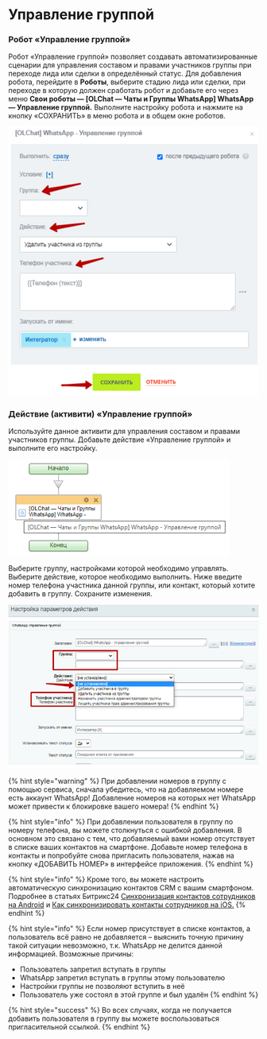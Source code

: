 # Управление группой

### Робот «Управление группой»

Робот «Управление группой» позволяет создавать автоматизированные сценарии для управления составом и правами участников группы при переходе лида или сделки в определённый статус. Для добавления робота, перейдите в **Роботы**, выберите стадию лида или сделки, при переходе в которую должен сработать робот и добавьте его через меню **Свои роботы — \[OLChat — Чаты и Группы WhatsApp] WhatsApp — Управление группой.** Выполните настройку робота и нажмите на кнопку «СОХРАНИТЬ» в меню робота и в общем окне роботов.

![](<../../.gitbook/assets/image (764).png>)

### Действие (активити) «Управление группой»

Используйте данное активити для управления составом и правами участников группы. Добавьте действие «Управление группой» и выполните его настройку.

![](<../../.gitbook/assets/image (228).png>)

Выберите группу, настройками которой необходимо управлять. Выберите действие, которое необходимо выполнить. Ниже введите номер телефона участника данной группы, или контакт, который хотите добавить в группу. Сохраните изменения.

![](<../../.gitbook/assets/image (847).png>)

{% hint style="warning" %}
При добавлении номеров в группу с помощью сервиса, сначала убедитесь, что на добавляемом номере есть аккаунт WhatsApp! Добавление номеров на которых нет WhatsApp может привести к блокировке вашего номера!
{% endhint %}

{% hint style="info" %}
При добавлении пользователя в группу по номеру телефона, вы можете столкнуться с ошибкой добавления. В основном это связано с тем, что добавляемый вами номер отсутствует в списке ваших контактов на смартфоне. Добавьте номер телефона в контакты и попробуйте снова пригласить пользователя, нажав на кнопку «ДОБАВИТЬ НОМЕР» в интерфейсе приложения.
{% endhint %}

{% hint style="info" %}
Кроме того, вы можете настроить автоматическую синхронизацию контактов CRM с вашим смартфоном. Подробнее в статьях Битрикс24 [Синхронизация контактов сотрудников на Android](https://helpdesk.bitrix24.ru/open/18043040/) и [Как синхронизировать контакты сотрудников на iOS.](https://helpdesk.bitrix24.ru/open/18001982/)
{% endhint %}

{% hint style="info" %}
Если номер присутствует в списке контактов, а пользователь всё равно не добавляется – выяснить точную причину такой ситуации невозможно, т.к. WhatsApp не делится данной информацией. Возможные причины:

* Пользователь запретил вступать в группы
* WhatsApp запретил вступать в группы этому пользователю
* Настройки группы не позволяют вступить в неё
* Пользователь уже состоял в этой группе и был удалён
{% endhint %}

{% hint style="success" %}
Во всех случаях, когда не получается добавить пользователя в группу вы можете воспользоваться пригласительной ссылкой.
{% endhint %}
